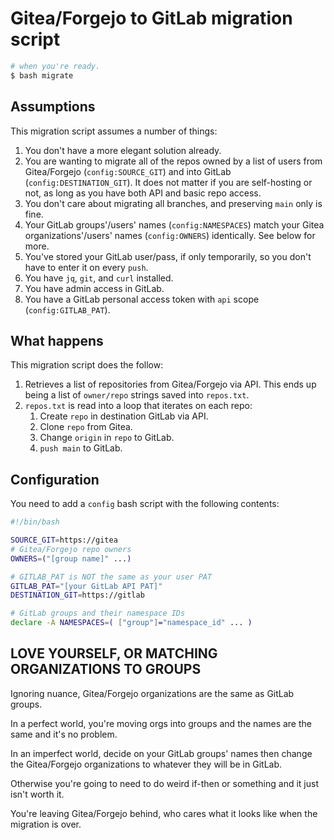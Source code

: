 # Gitea/Forgejo to GitLab migration script

```bash
# when you're ready.
$ bash migrate
```

## Assumptions

This migration script assumes a number of things:

1. You don't have a more elegant solution already.
2. You are wanting to migrate all of the repos owned by a list of users from Gitea/Forgejo (`config:SOURCE_GIT`) and into GitLab (`config:DESTINATION_GIT`). It does not matter if you are self-hosting or not, as long as you have both API and basic repo access.
3. You don't care about migrating all branches, and preserving `main` only is fine.
4. Your GitLab groups'/users' names (`config:NAMESPACES`) match your Gitea organizations'/users' names (`config:OWNERS`) identically. See below for more.
5. You've stored your GitLab user/pass, if only temporarily, so you don't have to enter it on every `push`.
6. You have `jq`, `git`, and `curl` installed.
7. You have admin access in GitLab.
8. You have a GitLab personal access token with `api` scope (`config:GITLAB_PAT`).

## What happens

This migration script does the follow:

1. Retrieves a list of repositories from Gitea/Forgejo via API. This ends up being a list of `owner/repo` strings saved into `repos.txt`.
2. `repos.txt` is read into a loop that iterates on each repo:
   1. Create `repo` in destination GitLab via API.
   2. Clone `repo` from Gitea.
   3. Change `origin` in `repo` to GitLab.
   4. `push main` to GitLab.

## Configuration

You need to add a `config` bash script with the following contents:

```bash
#!/bin/bash

SOURCE_GIT=https://gitea
# Gitea/Forgejo repo owners
OWNERS=("[group name]" ...)

# GITLAB_PAT is NOT the same as your user PAT
GITLAB_PAT="[your GitLab API PAT]"
DESTINATION_GIT=https://gitlab

# GitLab groups and their namespace IDs
declare -A NAMESPACES=( ["group"]="namespace_id" ... )
```

## LOVE YOURSELF, OR MATCHING ORGANIZATIONS TO GROUPS

Ignoring nuance, Gitea/Forgejo organizations are the same as GitLab groups.

In a perfect world, you're moving orgs into groups and the names are the same and it's no problem.

In an imperfect world, decide on your GitLab groups' names then change the Gitea/Forgejo organizations to whatever they will be in GitLab.

Otherwise you're going to need to do weird if-then or something and it just isn't worth it.

You're leaving Gitea/Forgejo behind, who cares what it looks like when the migration is over.

